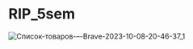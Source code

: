 # RIP_5sem
![Список-товаров-–-Brave-2023-10-08-20-46-37_1](https://github.com/StroGe27/RIP_5sem/assets/92043401/463511df-524f-4a21-b12f-97d19ac935b6)
